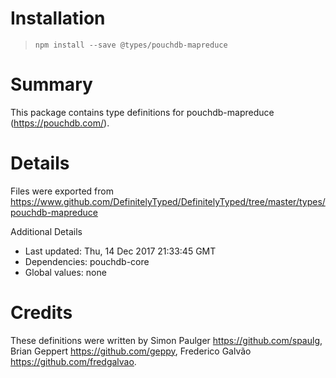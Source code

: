 # Installation
> `npm install --save @types/pouchdb-mapreduce`

# Summary
This package contains type definitions for pouchdb-mapreduce (https://pouchdb.com/).

# Details
Files were exported from https://www.github.com/DefinitelyTyped/DefinitelyTyped/tree/master/types/pouchdb-mapreduce

Additional Details
 * Last updated: Thu, 14 Dec 2017 21:33:45 GMT
 * Dependencies: pouchdb-core
 * Global values: none

# Credits
These definitions were written by Simon Paulger <https://github.com/spaulg>, Brian Geppert <https://github.com/geppy>, Frederico Galvão <https://github.com/fredgalvao>.
